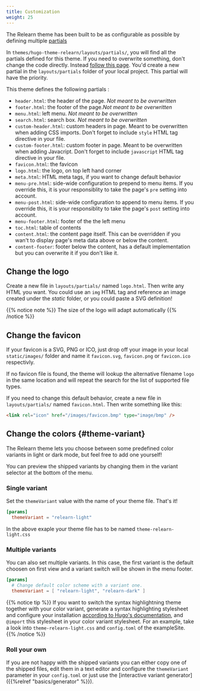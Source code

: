 ```yaml
---
title: Customization
weight: 25
---
```


The Relearn theme has been built to be as configurable as possible by defining multiple [partials](https://gohugo.io/templates/partials/)

In `themes/hugo-theme-relearn/layouts/partials/`, you will find all the partials defined for this theme. If you need to overwrite something, don't change the code directly. Instead [follow this page](https://gohugo.io/themes/customizing/). You'd create a new partial in the `layouts/partials` folder of your local project. This partial will have the priority.

This theme defines the following partials :

- `header.html`: the header of the page. _Not meant to be overwritten_
- `footer.html`: the footer of the page._Not meant to be overwritten_
- `menu.html`: left menu. _Not meant to be overwritten_
- `search.html`: search box. _Not meant to be overwritten_
- `custom-header.html`: custom headers in page. Meant to be overwritten when adding CSS imports. Don't forget to include `style` HTML tag directive in your file.
- `custom-footer.html`:  custom footer in page. Meant to be overwritten when adding Javacript. Don't forget to include `javascript` HTML tag directive in your file.
- `favicon.html`: the favicon
- `logo.html`: the logo, on top left hand corner
- `meta.html`: HTML meta tags, if you want to change default behavior
- `menu-pre.html`: side-wide configuration to prepend to menu items. If you override this, it is your responsiblity to take the page's `pre` setting into account.
- `menu-post.html`: side-wide configuration to append to menu items. If you override this, it is your responsiblity to take the page's `post` setting into account.
- `menu-footer.html`: footer of the the left menu
- `toc.html`: table of contents
- `content.html`: the content page itself. This can be overridden if you wan't to display page's meta data above or below the content.
- `content-footer`: footer below the content, has a default implementation but you can overwrite it if you don't like it.
## Change the logo

Create a new file in `layouts/partials/` named `logo.html`. Then write any HTML you want.
You could use an `img` HTML tag and reference an image created under the *static* folder, or you could paste a SVG definition!

{{% notice note %}}
The size of the logo will adapt automatically
{{% /notice %}}

## Change the favicon

If your favicon is a SVG, PNG or ICO, just drop off your image in your local `static/images/` folder and name it `favicon.svg`, `favicon.png` or `favicon.ico` respectivly.

If no favicon file is found, the theme will lookup the alternative filename `logo` in the same location and will repeat the search for the list of supported file types.

If you need to change this default behavior, create a new file in `layouts/partials/` named `favicon.html`. Then write something like this:

```html
<link rel="icon" href="/images/favicon.bmp" type="image/bmp" />
```

## Change the colors {#theme-variant}

The Relearn theme lets you choose between some predefined color variants in light or dark mode, but feel free to add one yourself!

You can preview the shipped variants by changing them in the variant selector at the bottom of the menu.

### Single variant

Set the `themeVariant` value with the name of your theme file. That's it!

```toml
[params]
  themeVariant = "relearn-light"
```

In the above exaple your theme file has to be named `theme-relearn-light.css`

### Multiple variants

You can also set multiple variants. In this case, the first variant is the default choosen on first view and a variant switch will be shown in the menu footer.

```toml
[params]
  # Change default color scheme with a variant one.
  themeVariant = [ "relearn-light", "relearn-dark" ]
```

{{% notice tip %}}
If you want to switch the syntax highlightning theme together with your color variant, generate a syntax highlighting stylesheet and configure your installation [according to Hugo's documentation](https://gohugo.io/content-management/syntax-highlighting/), and `@import` this stylesheet in your color variant stylesheet. For an example, take a look into `theme-relearn-light.css` and `config.toml` of the exampleSite.
{{% /notice %}}

### Roll your own

If you are not happy with the shipped variants you can either copy one of the shipped files, edit them in a text editor and configure the `themeVariant` parameter in your `config.toml` or just use the [interactive variant generator]({{%relref "basics/generator" %}}).
